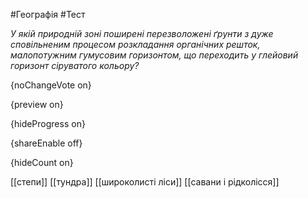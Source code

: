 #Географія #Тест

*У якій природній зоні поширені перезволожені ґрунти з дуже сповільненим  процесом розкладання органічних решток, малопотужним гумусовим  горизонтом, що переходить у глейовий горизонт сіруватого кольору?*

{noChangeVote on}

{preview on}

{hideProgress on}

{shareEnable off}

{hideCount on}

[[степи]]
[[тундра]]
[[широколисті ліси]]
[[савани і рідколісся]]
